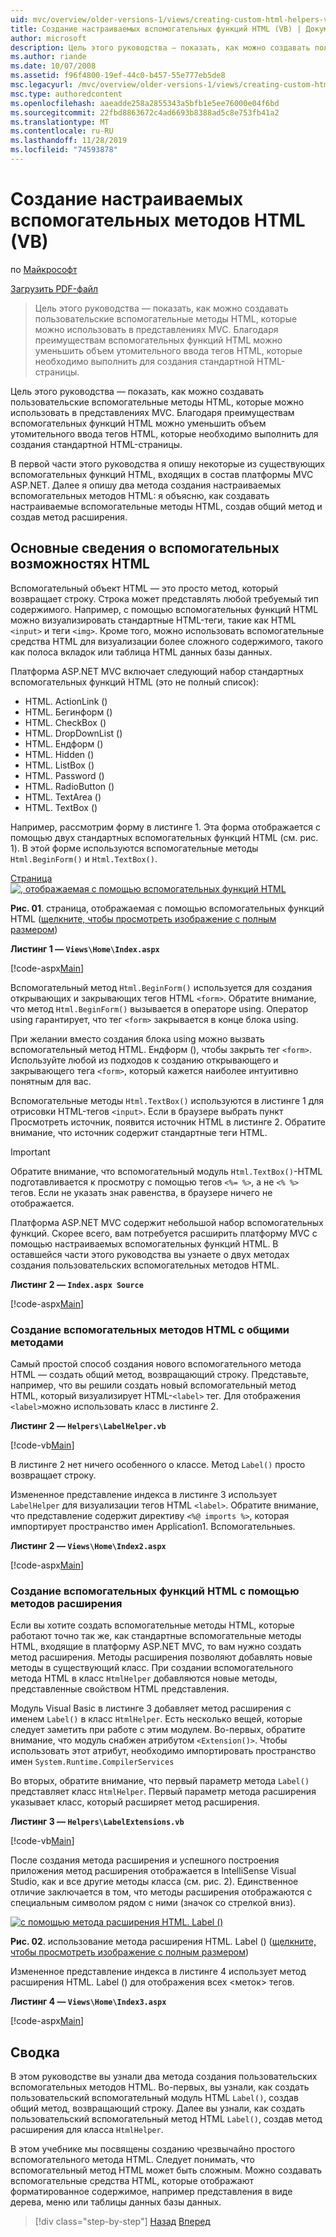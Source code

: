 ```yaml
---
uid: mvc/overview/older-versions-1/views/creating-custom-html-helpers-vb
title: Создание настраиваемых вспомогательных функций HTML (VB) | Документация Майкрософт
author: microsoft
description: Цель этого руководства — показать, как можно создавать пользовательские вспомогательные методы HTML, которые можно использовать в представлениях MVC. Используя преимущества вспомогательного метода HTML...
ms.author: riande
ms.date: 10/07/2008
ms.assetid: f96f4800-19ef-44c0-b457-55e777eb5de8
msc.legacyurl: /mvc/overview/older-versions-1/views/creating-custom-html-helpers-vb
msc.type: authoredcontent
ms.openlocfilehash: aaeadde258a2855343a5bfb1e5ee76000e04f6bd
ms.sourcegitcommit: 22fbd8863672c4ad6693b8388ad5c8e753fb41a2
ms.translationtype: MT
ms.contentlocale: ru-RU
ms.lasthandoff: 11/28/2019
ms.locfileid: "74593878"
---
```

# <a name="creating-custom-html-helpers-vb"></a>Создание настраиваемых вспомогательных методов HTML (VB)

по [Майкрософт](https://github.com/microsoft)

[Загрузить PDF-файл](https://download.microsoft.com/download/1/1/f/11f721aa-d749-4ed7-bb89-a681b68894e6/ASPNET_MVC_Tutorial_9_VB.pdf)

> Цель этого руководства — показать, как можно создавать пользовательские вспомогательные методы HTML, которые можно использовать в представлениях MVC. Благодаря преимуществам вспомогательных функций HTML можно уменьшить объем утомительного ввода тегов HTML, которые необходимо выполнить для создания стандартной HTML-страницы.

Цель этого руководства — показать, как можно создавать пользовательские вспомогательные методы HTML, которые можно использовать в представлениях MVC. Благодаря преимуществам вспомогательных функций HTML можно уменьшить объем утомительного ввода тегов HTML, которые необходимо выполнить для создания стандартной HTML-страницы.

В первой части этого руководства я опишу некоторые из существующих вспомогательных функций HTML, входящих в состав платформы MVC ASP.NET. Далее я опишу два метода создания настраиваемых вспомогательных методов HTML: я объясню, как создавать настраиваемые вспомогательные методы HTML, создав общий метод и создав метод расширения.

## <a name="understanding-html-helpers"></a>Основные сведения о вспомогательных возможностях HTML

Вспомогательный объект HTML — это просто метод, который возвращает строку. Строка может представлять любой требуемый тип содержимого. Например, с помощью вспомогательных функций HTML можно визуализировать стандартные HTML-теги, такие как HTML `<input>` и теги `<img>`. Кроме того, можно использовать вспомогательные средства HTML для визуализации более сложного содержимого, такого как полоса вкладок или таблица HTML данных базы данных.

Платформа ASP.NET MVC включает следующий набор стандартных вспомогательных функций HTML (это не полный список):

- HTML. ActionLink ()
- HTML. Бегинформ ()
- HTML. CheckBox ()
- HTML. DropDownList ()
- HTML. Ендформ ()
- HTML. Hidden ()
- HTML. ListBox ()
- HTML. Password ()
- HTML. RadioButton ()
- HTML. TextArea ()
- HTML. TextBox ()

Например, рассмотрим форму в листинге 1. Эта форма отображается с помощью двух стандартных вспомогательных функций HTML (см. рис. 1). В этой форме используются вспомогательные методы `Html.BeginForm()` и `Html.TextBox()`.

[Страница ![, отображаемая с помощью вспомогательных функций HTML](creating-custom-html-helpers-vb/_static/image2.png)](creating-custom-html-helpers-vb/_static/image1.png)

**Рис. 01**. страница, отображаемая с помощью вспомогательных функций HTML ([щелкните, чтобы просмотреть изображение с полным размером](creating-custom-html-helpers-vb/_static/image3.png))

**Листинг 1 — `Views\Home\Index.aspx`**

[!code-aspx[Main](creating-custom-html-helpers-vb/samples/sample1.aspx)]

Вспомогательный метод `Html.BeginForm()` используется для создания открывающих и закрывающих тегов HTML `<form>`. Обратите внимание, что метод `Html.BeginForm()` вызывается в операторе using. Оператор using гарантирует, что тег `<form>` закрывается в конце блока using.

При желании вместо создания блока using можно вызвать вспомогательный метод HTML. Ендформ (), чтобы закрыть тег `<form>`. Используйте любой из подходов к созданию открывающего и закрывающего тега `<form>`, который кажется наиболее интуитивно понятным для вас.

Вспомогательные методы `Html.TextBox()` используются в листинге 1 для отрисовки HTML-тегов `<input>`. Если в браузере выбрать пункт Просмотреть источник, появится источник HTML в листинге 2. Обратите внимание, что источник содержит стандартные теги HTML.

> [!IMPORTANT]
> Обратите внимание, что вспомогательный модуль `Html.TextBox()`-HTML подготавливается к просмотру с помощью тегов `<%= %>`, а не `<% %>` тегов. Если не указать знак равенства, в браузере ничего не отображается.

Платформа ASP.NET MVC содержит небольшой набор вспомогательных функций. Скорее всего, вам потребуется расширить платформу MVC с помощью настраиваемых вспомогательных функций HTML. В оставшейся части этого руководства вы узнаете о двух методах создания пользовательских вспомогательных методов HTML.

**Листинг 2 — `Index.aspx Source`**

[!code-aspx[Main](creating-custom-html-helpers-vb/samples/sample2.aspx)]

### <a name="creating-html-helpers-with-shared-methods"></a>Создание вспомогательных методов HTML с общими методами

Самый простой способ создания нового вспомогательного метода HTML — создать общий метод, возвращающий строку. Представьте, например, что вы решили создать новый вспомогательный метод HTML, который визуализирует HTML-`<label>` тег. Для отображения `<label>`можно использовать класс в листинге 2.

**Листинг 2 — `Helpers\LabelHelper.vb`**

[!code-vb[Main](creating-custom-html-helpers-vb/samples/sample3.vb)]

В листинге 2 нет ничего особенного о классе. Метод `Label()` просто возвращает строку.

Измененное представление индекса в листинге 3 использует `LabelHelper` для визуализации тегов HTML `<label>`. Обратите внимание, что представление содержит директиву `<%@ imports %>`, которая импортирует пространство имен Application1. Вспомогательныеs.

**Листинг 2 — `Views\Home\Index2.aspx`**

[!code-aspx[Main](creating-custom-html-helpers-vb/samples/sample4.aspx)]

### <a name="creating-html-helpers-with-extension-methods"></a>Создание вспомогательных функций HTML с помощью методов расширения

Если вы хотите создать вспомогательные методы HTML, которые работают точно так же, как стандартные вспомогательные методы HTML, входящие в платформу ASP.NET MVC, то вам нужно создать метод расширения. Методы расширения позволяют добавлять новые методы в существующий класс. При создании вспомогательного метода HTML в класс `HtmlHelper` добавляются новые методы, представленные свойством HTML представления.

Модуль Visual Basic в листинге 3 добавляет метод расширения с именем `Label()` в класс `HtmlHelper`. Есть несколько вещей, которые следует заметить при работе с этим модулем. Во-первых, обратите внимание, что модуль снабжен атрибутом `<Extension()>`. Чтобы использовать этот атрибут, необходимо импортировать пространство имен `System.Runtime.CompilerServices`

Во вторых, обратите внимание, что первый параметр метода `Label()` представляет класс `HtmlHelper`. Первый параметр метода расширения указывает класс, который расширяет метод расширения.

**Листинг 3 — `Helpers\LabelExtensions.vb`**

[!code-vb[Main](creating-custom-html-helpers-vb/samples/sample5.vb)]

После создания метода расширения и успешного построения приложения метод расширения отображается в IntelliSense Visual Studio, как и все другие методы класса (см. рис. 2). Единственное отличие заключается в том, что методы расширения отображаются с специальным символом рядом с ними (значок со стрелкой вниз).

[![с помощью метода расширения HTML. Label ()](creating-custom-html-helpers-vb/_static/image5.png)](creating-custom-html-helpers-vb/_static/image4.png)

**Рис. 02**. использование метода расширения HTML. Label () ([щелкните, чтобы просмотреть изображение с полным размером](creating-custom-html-helpers-vb/_static/image6.png))

Измененное представление индекса в листинге 4 использует метод расширения HTML. Label () для отображения всех &lt;меток&gt; тегов.

**Листинг 4 — `Views\Home\Index3.aspx`**

[!code-aspx[Main](creating-custom-html-helpers-vb/samples/sample6.aspx)]

## <a name="summary"></a>Сводка

В этом руководстве вы узнали два метода создания пользовательских вспомогательных методов HTML. Во-первых, вы узнали, как создать пользовательский вспомогательный модуль HTML `Label()`, создав общий метод, возвращающий строку. Далее вы узнали, как создать пользовательский вспомогательный метод HTML `Label()`, создав метод расширения для класса `HtmlHelper`.

В этом учебнике мы посвящены созданию чрезвычайно простого вспомогательного метода HTML. Следует понимать, что вспомогательный метод HTML может быть сложным. Можно создавать вспомогательные средства HTML, которые отображают форматированное содержимое, например представления в виде дерева, меню или таблицы данных базы данных.

> [!div class="step-by-step"]
> [Назад](asp-net-mvc-views-overview-vb.md)
> [Вперед](using-the-tagbuilder-class-to-build-html-helpers-vb.md)

